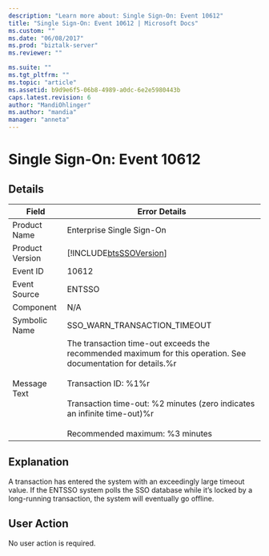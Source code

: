 ```yaml
---
description: "Learn more about: Single Sign-On: Event 10612"
title: "Single Sign-On: Event 10612 | Microsoft Docs"
ms.custom: ""
ms.date: "06/08/2017"
ms.prod: "biztalk-server"
ms.reviewer: ""

ms.suite: ""
ms.tgt_pltfrm: ""
ms.topic: "article"
ms.assetid: b9d9e6f5-06b8-4989-a0dc-6e2e5980443b
caps.latest.revision: 6
author: "MandiOhlinger"
ms.author: "mandia"
manager: "anneta"
---
```

# Single Sign-On: Event 10612
## Details  
  
| Field | Error Details |
|-----------------|---------------------------------------------------------------------------------------------------------------------------------------------------------------------------------------------------------------------------------------------------------------------------------|
|  Product Name   |                                                                                                                            Enterprise Single Sign-On                                                                                                                            |
| Product Version |                                                                                                           [!INCLUDE[btsSSOVersion](../includes/btsssoversion-md.md)]                                                                                                            |
|    Event ID     |                                                                                                                                      10612                                                                                                                                      |
|  Event Source   |                                                                                                                                     ENTSSO                                                                                                                                      |
|    Component    |                                                                                                                                       N/A                                                                                                                                       |
|  Symbolic Name  |                                                                                                                          SSO_WARN_TRANSACTION_TIMEOUT                                                                                                                           |
|  Message Text   | The transaction time-out exceeds the recommended maximum for this operation. See documentation for details.%r<br /><br /> Transaction ID: %1%r<br /><br /> Transaction time-out: %2 minutes (zero indicates an infinite time-out)%r<br /><br /> Recommended maximum: %3 minutes |
  
## Explanation  
 A transaction has entered the system with an exceedingly large timeout value. If the ENTSSO system polls the SSO database while it’s locked by a long-running transaction, the system will eventually go offline.  
  
## User Action  
 No user action is required.
